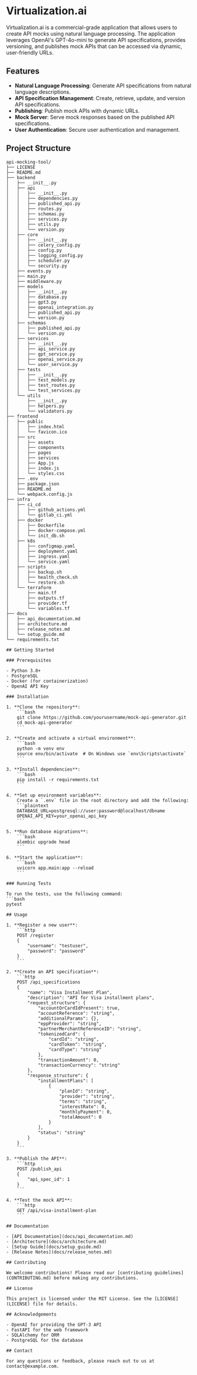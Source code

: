 # Virtualization.ai

Virtualization.ai is a commercial-grade application that allows users to create API mocks using natural language processing. The application leverages OpenAI's GPT-4o-mini to generate API specifications, provides versioning, and publishes mock APIs that can be accessed via dynamic, user-friendly URLs.

## Features

- **Natural Language Processing**: Generate API specifications from natural language descriptions.
- **API Specification Management**: Create, retrieve, update, and version API specifications.
- **Publishing**: Publish mock APIs with dynamic URLs.
- **Mock Server**: Serve mock responses based on the published API specifications.
- **User Authentication**: Secure user authentication and management.

## Project Structure

```plaintext
api-mocking-tool/
├── LICENSE
├── README.md
├── backend
│   ├── __init__.py
│   ├── api
│   │   ├── __init__.py
│   │   ├── dependencies.py
│   │   ├── published_api.py
│   │   ├── routes.py
│   │   ├── schemas.py
│   │   ├── services.py
│   │   ├── utils.py
│   │   └── version.py
│   ├── core
│   │   ├── __init__.py
│   │   ├── celery_config.py
│   │   ├── config.py
│   │   ├── logging_config.py
│   │   ├── scheduler.py
│   │   └── security.py
│   ├── events.py
│   ├── main.py
│   ├── middleware.py
│   ├── models
│   │   ├── __init__.py
│   │   ├── database.py
│   │   ├── gpt3.py
│   │   ├── openai_integration.py
│   │   ├── published_api.py
│   │   └── version.py
│   ├── schemas
│   │   ├── published_api.py
│   │   └── version.py
│   ├── services
│   │   ├── __init__.py
│   │   ├── api_service.py
│   │   ├── gpt_service.py
│   │   ├── openai_service.py
│   │   └── user_service.py
│   ├── tests
│   │   ├── __init__.py
│   │   ├── test_models.py
│   │   ├── test_routes.py
│   │   └── test_services.py
│   └── utils
│       ├── __init__.py
│       ├── helpers.py
│       └── validators.py
├── frontend
│   ├── public
│   │   ├── index.html
│   │   └── favicon.ico
│   ├── src
│   │   ├── assets
│   │   ├── components
│   │   ├── pages
│   │   ├── services
│   │   ├── App.js
│   │   ├── index.js
│   │   └── styles.css
│   ├── .env
│   ├── package.json
│   ├── README.md
│   └── webpack.config.js
├── infra
│   ├── ci_cd
│   │   ├── github_actions.yml
│   │   └── gitlab_ci.yml
│   ├── docker
│   │   ├── Dockerfile
│   │   ├── docker-compose.yml
│   │   └── init_db.sh
│   ├── k8s
│   │   ├── configmap.yaml
│   │   ├── deployment.yaml
│   │   ├── ingress.yaml
│   │   └── service.yaml
│   ├── scripts
│   │   ├── backup.sh
│   │   ├── health_check.sh
│   │   └── restore.sh
│   └── terraform
│       ├── main.tf
│       ├── outputs.tf
│       ├── provider.tf
│       └── variables.tf
├── docs
│   ├── api_documentation.md
│   ├── architecture.md
│   ├── release_notes.md
│   └── setup_guide.md
└── requirements.txt

## Getting Started

### Prerequisites

- Python 3.8+
- PostgreSQL
- Docker (for containerization)
- OpenAI API Key

### Installation

1. **Clone the repository**:
    ```bash
    git clone https://github.com/yourusername/mock-api-generator.git
    cd mock-api-generator
    ```

2. **Create and activate a virtual environment**:
    ```bash
    python -m venv env
    source env/bin/activate  # On Windows use `env\Scripts\activate`
    ```

3. **Install dependencies**:
    ```bash
    pip install -r requirements.txt
    ```

4. **Set up environment variables**:
    Create a `.env` file in the root directory and add the following:
    ```plaintext
    DATABASE_URL=postgresql://user:password@localhost/dbname
    OPENAI_API_KEY=your_openai_api_key
    ```

5. **Run database migrations**:
    ```bash
    alembic upgrade head
    ```

6. **Start the application**:
    ```bash
    uvicorn app.main:app --reload
    ```

### Running Tests

To run the tests, use the following command:
```bash
pytest

## Usage

1. **Register a new user**:
    ```http
    POST /register
    {
        "username": "testuser",
        "password": "password"
    }
    ```

2. **Create an API specification**:
    ```http
    POST /api_specifications
    {
        "name": "Visa Installment Plan",
        "description": "API for Visa installment plans",
        "request_structure": {
            "accountOrCardIdPresent": true,
            "accountReference": "string",
            "additionalParams": {},
            "eppProvider": "string",
            "partnerMerchantReferenceID": "string",
            "tokenizedCard": {
                "cardId": "string",
                "cardToken": "string",
                "cardType": "string"
            },
            "transactionAmount": 0,
            "transactionCurrency": "string"
        },
        "response_structure": {
            "installmentPlans": [
                {
                    "planId": "string",
                    "provider": "string",
                    "terms": "string",
                    "interestRate": 0,
                    "monthlyPayment": 0,
                    "totalAmount": 0
                }
            ],
            "status": "string"
        }
    }
    ```

3. **Publish the API**:
    ```http
    POST /publish_api
    {
        "api_spec_id": 1
    }
    ```

4. **Test the mock API**:
    ```http
    GET /api/visa-installment-plan
    ```

## Documentation

- [API Documentation](docs/api_documentation.md)
- [Architecture](docs/architecture.md)
- [Setup Guide](docs/setup_guide.md)
- [Release Notes](docs/release_notes.md)

## Contributing

We welcome contributions! Please read our [contributing guidelines](CONTRIBUTING.md) before making any contributions.

## License

This project is licensed under the MIT License. See the [LICENSE](LICENSE) file for details.

## Acknowledgements

- OpenAI for providing the GPT-3 API
- FastAPI for the web framework
- SQLAlchemy for ORM
- PostgreSQL for the database

## Contact

For any questions or feedback, please reach out to us at contact@example.com.
